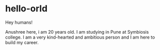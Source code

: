 # hello-orld

Hey humans!

Anushree here, i am 20 years old. I am studying in Pune at Symbiosis college. 
I am a very kind-hearted and ambitious person and I am here to build my career.
